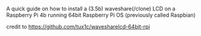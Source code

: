 A quick guide on how to install a (3.5b) waveshare(/clone) LCD on a Raspberry Pi 4b running 64bit Raspberry Pi OS (previously called Raspbian)

credit to https://github.com/tux1c/wavesharelcd-64bit-rpi
